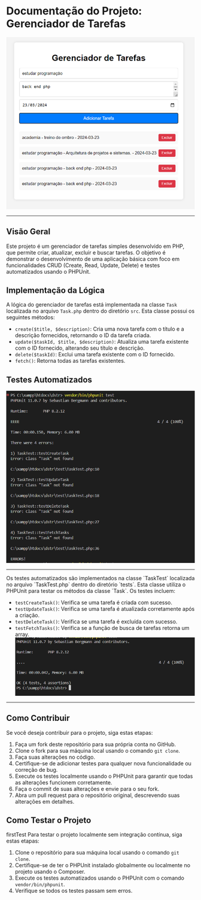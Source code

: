 # Documentação do Projeto: Gerenciador de Tarefas
![image](/assets/gerenciadorDeTarefas.png)
<hr>


## Visão Geral
Este projeto é um gerenciador de tarefas simples desenvolvido em PHP, que permite criar, atualizar, excluir e buscar tarefas. O objetivo é demonstrar o desenvolvimento de uma aplicação básica com foco em funcionalidades CRUD (Create, Read, Update, Delete) e testes automatizados usando o PHPUnit.

## Implementação da Lógica
A lógica do gerenciador de tarefas está implementada na classe `Task` localizada no arquivo `Task.php` dentro do diretório `src`. Esta classe possui os seguintes métodos:

- `create($title, $description)`: Cria uma nova tarefa com o título e a descrição fornecidos, retornando o ID da tarefa criada.
- `update($taskId, $title, $description)`: Atualiza uma tarefa existente com o ID fornecido, alterando seu título e descrição.
- `delete($taskId)`: Exclui uma tarefa existente com o ID fornecido.
- `fetch()`: Retorna todas as tarefas existentes.

## Testes Automatizados
![image](/assets/firstTest.png)
<hr>
Os testes automatizados são implementados na classe `TaskTest` localizada no arquivo `TaskTest.php` dentro do diretório `tests`. Esta classe utiliza o PHPUnit para testar os métodos da classe `Task`. Os testes incluem:

- `testCreateTask()`: Verifica se uma tarefa é criada com sucesso.
- `testUpdateTask()`: Verifica se uma tarefa é atualizada corretamente após a criação.
- `testDeleteTask()`: Verifica se uma tarefa é excluída com sucesso.
- `testFetchTasks()`: Verifica se a função de busca de tarefas retorna um array.
![image](/assets/testecorreto.png)
<hr>

## Como Contribuir
Se você deseja contribuir para o projeto, siga estas etapas:

1. Faça um fork deste repositório para sua própria conta no GitHub.
2. Clone o fork para sua máquina local usando o comando `git clone`.
3. Faça suas alterações no código.
4. Certifique-se de adicionar testes para qualquer nova funcionalidade ou correção de bug.
5. Execute os testes localmente usando o PHPUnit para garantir que todas as alterações funcionem corretamente.
6. Faça o commit de suas alterações e envie para o seu fork.
7. Abra um pull request para o repositório original, descrevendo suas alterações em detalhes.

## Como Testar o Projeto
firstTest
Para testar o projeto localmente sem integração contínua, siga estas etapas:

1. Clone o repositório para sua máquina local usando o comando `git clone`.
2. Certifique-se de ter o PHPUnit instalado globalmente ou localmente no projeto usando o Composer.
3. Execute os testes automatizados usando o PHPUnit com o comando `vendor/bin/phpunit`.
4. Verifique se todos os testes passam sem erros.
